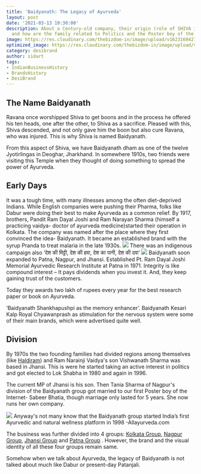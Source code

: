 ```yaml
---
title: 'Baidyanath: The Legacy of Ayurveda'
layout: post
date: '2021-03-13 19:30:00'
description: About a Century-old company, their origin (role of SHIVA in that), e-commerce,
  and how are the family related to Politics and the Poster boy of the Indian internet.
image: https://res.cloudinary.com/thebizdom-in/image/upload/v1623160427/Ayurveda_se52uv.png
optimized_image: https://res.cloudinary.com/thebizdom-in/image/upload/v1623160427/Ayurveda_se52uv.png
category: desibrand
author: sidart
tags:
- IndianBusinessHistory
- BrandsHistory
- DesiBrand
---
```


## The Name Baidyanath
Ravana once worshipped Shiva to get boons and in the process he offered his ten heads, one after the other, to Shiva as a sacrifice. Pleased with this, Shiva descended, and not only gave him the boon but also cure Ravana, who was injured. This is why Shiva is named Baidyanath.

From this aspect of Shiva, we have Baidyanath dham as one of the twelve Jyotirlingas in Deoghar, Jharkhand. 
In somewhere 1910s, two friends were visiting this Temple when they thought of doing something to spread the power of Ayurveda.

## Early Days
It was a tough time, with many illnesses among the often diet-deprived Indians. While English companies were pushing their Pharma, folks like Dabur were doing their best to make Ayurveda as a common relief. By 1917, brothers, Pandit Ram Dayal Joshi and Ram Narayan Sharma (himself a practicing vaidya- doctor of ayurveda medicine)started their operation in Kolkata. 
The company was named after the place where they first convinced the idea- Baidyanath. It became an established brand with the syrup Pranda to treat malaria in the late 1930s.
![](https://pbs.twimg.com/media/EwVuRP-VIAMv7kP?format=png&name=small)
There was an indigenous campaign also  ‘देश की मिट्टी, देश की हवा, देश का पानी, देश की दवा’
![](https://pbs.twimg.com/media/EwVfDpfUUAER0Ra?format=jpg&name=large)
Baidyanath soon expanded to Patna, Nagpur, and Jhansi. Established Pt. Ram Dayal Joshi Memorial Ayurvedic Research Institute at Patna in 1971.  Integrity is like compound interest – It pays dividends when you invest it. And, they keep gaining trust of the customers.

Today they awards two lakh of rupees every year for the best research paper or book on Ayurveda.

‘Baidyanath Shankhapushpi as the memory enhancer’. Baidyanath Kesari Kalp Royal Chyawanprash as stimulation for the nervous system were some of their main brands, which were advertised quite well.

## Division
By 1970s the two founding families had divided regions among themselves (like [Haldiram](https://www.thebizdom.in/haldiram-their-man-and-women/)) and Ram Narainji Vaidya's son Vishwanath Sharma was based in Jhansi. This is were he started taking an active interest in politics and got elected to Lok Shabha in 1980 and again in 1996.

The current MP of Jhansi is his son. Then Tania Sharma of Nagpur's division of the Baidyanath group got married to our first Poster boy of the Internet- Sabeer Bhatia, though marriage only lasted for 5 years. She now runs her own company.

![](https://res.cloudinary.com/thebizdom-in/image/upload/v1623162628/allayur_yqiuvi.png)
Anyway's not many know that the Baidyanath group started India’s first Ayurvedic and natural wellness platform in 1998 -Allayurveda.com

The business was further divided into 4 groups: [Kolkata Group](https://www.baidyanath.com/), [Nagpur Group](https://www.baidyanath.co/), [Jhansi Group](https://www.baidyanath.co.in/) and [Patna Group](https://baidyanath.net.in/) . However, the brand and the visual identity of all these four groups remain same.  

Somehow when we talk about Ayurveda, the legacy of Baidyanath is not talked about much like Dabur or present-day Patanjali.
